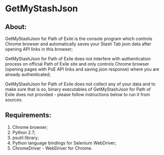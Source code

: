 # GetMyStashJson
## About:

GetMyStashJson for Path of Exile is the console program which controls Chrome browser and automatically saves your Stash Tab json data after opening API links in this browser;

GetMyStashJson for Path of Exile does not interfere with authentication process on official Path of Exile site and only controls Chrome browser (opening pages with PoE API links and saving json response) where you are already authenticated;

GetMyStashJson for Path of Exile does not collect any of your data and to make sure that is so, binary executables of GetMyStashJson for Path of Exile does not provided - please follow instructions below to run it from sources.

## Requirements:

1. Chrome browser;
2. Python 2.7;
3. psutil library;
4. Python language bindings for Selenium WebDriver;
5. ChromeDriver - WebDriver for Chrome.

